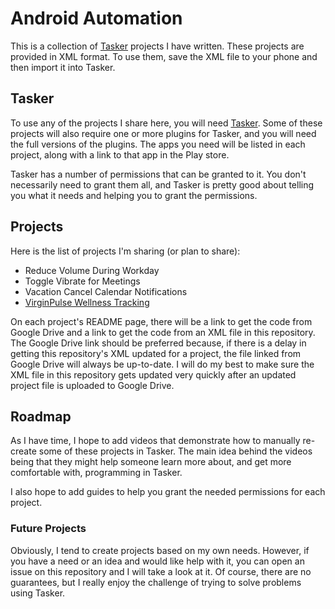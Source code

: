 # Android Automation

This is a collection of [Tasker](https://play.google.com/store/apps/details?id=net.dinglisch.android.taskerm) projects I have written. These projects are provided in XML format. To use them, save the XML file to your phone and then import it into Tasker.

## Tasker

To use any of the projects I share here, you will need [Tasker](https://play.google.com/store/apps/details?id=net.dinglisch.android.taskerm). Some of these projects will also require one or more plugins for Tasker, and you will need the full versions of the plugins. The apps you need will be listed in each project, along with a link to that app in the Play store.

Tasker has a number of permissions that can be granted to it. You don't necessarily need to grant them all, and Tasker is pretty good about telling you what it needs and helping you to grant the permissions.

## Projects

Here is the list of projects I'm sharing (or plan to share):

  * Reduce Volume During Workday
  * Toggle Vibrate for Meetings
  * Vacation Cancel Calendar Notifications
  * [VirginPulse Wellness Tracking](projects/virginpulse-wellness-tracking/README.md)

On each project's README page, there will be a link to get the code from Google Drive and a link to get the code from an XML file in this repository. The Google Drive link should be preferred because, if there is a delay in getting this repository's XML updated for a project, the file linked from Google Drive will always be up-to-date. I will do my best to make sure the XML file in this repository gets updated very quickly after an updated project file is uploaded to Google Drive.

## Roadmap

As I have time, I hope to add videos that demonstrate how to manually re-create some of these projects in Tasker. The main idea behind the videos being that they might help someone learn more about, and get more comfortable with, programming in Tasker.

I also hope to add guides to help you grant the needed permissions for each project.

### Future Projects

Obviously, I tend to create projects based on my own needs. However, if you have a need or an idea and would like help with it, you can open an issue on this repository and I will take a look at it. Of course, there are no guarantees, but I really enjoy the challenge of trying to solve problems using Tasker.
